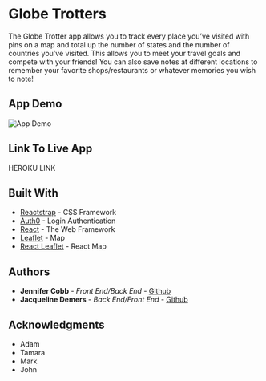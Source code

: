 # Globe Trotters

The Globe Trotter app allows you to track every place you’ve visited with pins on a map and total up the number of states and the number of countries you’ve visited. This allows you to meet your travel goals and compete with your friends! You can also save notes at different locations to remember your favorite shops/restaurants or whatever memories you wish to note!

## App Demo

![App Demo](client/public/assets/images/globeTrottersGiphy.gif)

## Link To Live App

HEROKU LINK

## Built With

* [Reactstrap](https://reactstrap.github.io/) - CSS Framework
* [Auth0](https://auth0.com) - Login Authentication
* [React](https://rometools.github.io/rome/) - The Web Framework 
* [Leaflet](https://leafletjs.com/) - Map
* [React Leaflet](https://react-leaflet.js.org/) - React Map 


 

## Authors

* **Jennifer Cobb** - *Front End/Back End* - [Github](https://github.com/Jcobb27)
* **Jacqueline Demers** - *Back End/Front End* - [Github](https://github.com/thisisjax)



## Acknowledgments

* Adam
* Tamara
* Mark
* John





